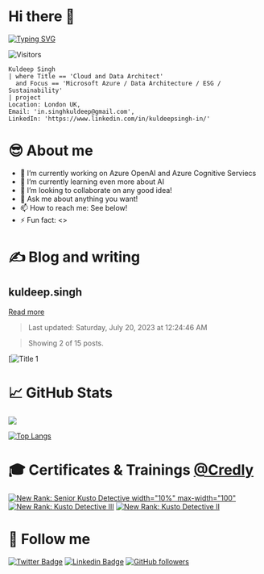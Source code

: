 <!--
**kuldeepsingh-in/kuldeepsingh-in** is a ✨ _special_ ✨ repository because its `README.md` (this file) appears on your GitHub profile.

Here are some ideas to get you started:

- 🔭 I’m currently working on ...
- 🌱 I’m currently learning ...
- 👯 I’m looking to collaborate on ...
- 🤔 I’m looking for help with ...
- 💬 Ask me about ...
- 📫 How to reach me: ...
- 😄 Pronouns: ...
- ⚡ Fun fact: ...
-->

# Hi there 👋

[![Typing SVG](https://readme-typing-svg.demolab.com?font=Fira+Code&pause=1000&width=435&lines=Welcome+to+my+GitHub+profile)](https://git.io/typing-svg)

![Visitors](https://api.visitorbadge.io/api/visitors?path=https%3A%2F%2Fgithub.com%2Fkuldeepsingh-in%2Fkuldeepsingh-in&labelColor=%232ccce4&countColor=%23555555)

```kusto
Kuldeep Singh
| where Title == 'Cloud and Data Architect'
  and Focus == 'Microsoft Azure / Data Architecture / ESG / Sustainability' 
| project 
Location: London UK, 
Email: 'in.singhkuldeep@gmail.com', 
LinkedIn: 'https://www.linkedin.com/in/kuldeepsingh-in/'
```

# 😎 About me 

- 🔭 I’m currently working on Azure OpenAI and Azure Cognitive Serviecs
- 🌱 I’m currently learning even more about AI
- 👯 I’m looking to collaborate on any good idea!
- 💬 Ask me about anything you want!
- 📫 How to reach me: See below!
- ⚡ Fun fact: <>

# ✍️ Blog and writing
<!-- blog-post-list:start -->
## kuldeep.singh

[Read more](https://kuldeepsingh-in.github.io/)
> Last updated: Saturday, July 20, 2023 at 12:24:46 AM

> Showing 2 of 15 posts.

[![Title 1](https://kuldeepsingh-in.github.io/)

<!-- blog-post-list:end -->

# 📈 GitHub Stats
<picture>
<source 
  srcset="https://github-readme-stats.vercel.app/api?username=kuldeepsingh-in&show_icons=true&theme=dark"
  media="(prefers-color-scheme: dark)"
/>
<source
  srcset="https://github-readme-stats.vercel.app/api?username=kuldeepsingh-in&show_icons=true"
  media="(prefers-color-scheme: light), (prefers-color-scheme: no-preference)"
/>
<img src="https://github-readme-stats.vercel.app/api?username=kuldeepsingh-in&show_icons=true" />
</picture>

[![Top Langs](https://github-readme-stats.vercel.app/api/top-langs/?username=kuldeepsingh-in&layout=compact&text_color=daf7dc&bg_color=151515&hide=css,html,php)](https://github.com/kuldeepsingh-in/github-readme-stats)

# 🎓 Certificates & Trainings [@Credly](https://www.credly.com/users/kuldeepsingh/badges)
<!--START_SECTION:badges-->

[![New Rank: Senior Kusto Detective](https://images.credly.com/images/79b22d1d-cb2d-471e-add7-bbe2e1672f61/image.png) width="10%" max-width="100"](https://www.credly.com/badges/29899de4-4629-46f3-b0cf-a4060d2d14af/public_url)
[![New Rank: Kusto Detective III](https://images.credly.com/size/110x110/images/27c40e7b-98b2-4312-b52c-4454f6c90c52/image.png)](https://www.credly.com/badges/4eb65ef4-bff4-4e6c-ac95-878ec41fde99/public_url)
[![New Rank: Kusto Detective II](https://images.credly.com/size/110x110/images/8fc10fee-7b05-4b86-8504-01abf614bcac/image.png)](https://www.credly.com/badges/05a43871-0b92-4b73-8dcf-eb7db59916c8/public_url "New Rank: Kusto Detective II")

<!--END_SECTION:badges-->

# 🔔 Follow me
[![Twitter Badge](https://img.shields.io/twitter/follow/in_kuldeepsingh?style=social)](https://twitter.com/in_kuldeepsingh)
[![Linkedin Badge](https://img.shields.io/badge/-KuldeepSingh-blue?style=flat-square&logo=Linkedin&logoColor=white&link=https://www.linkedin.com/in/kuldeepsingh-in/)](https://www.linkedin.com/in/kuldeepsingh-in/) 
[![GitHub followers](https://img.shields.io/github/followers/kuldeepsingh-in?label=Follow&style=social)](https://github.com/kuldeepsingh-in/?tab=follow)
